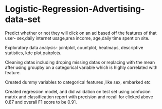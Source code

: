 # Logistic-Regression-Advertising-data-set
Predict whether or not they will click on an ad based off the features of that user- sex,daily internet usage,area income, age,daily time spent on site.

Exploratory data analysis- jointplot, countplot, heatmaps, descriptive statistics, kde plot,pairplots.

Cleaning datas including droping missing datas or replacing with the mean after using groupby on a categorical variable which is highly correlated with feature.

Created dummy variables to categorical features ,like sex, embarked etc

Created regression model, and did validation on test set using confusion matrix and classification report with precision and recall for clicked above 0.87 and overall F1 score to be 0.91.



